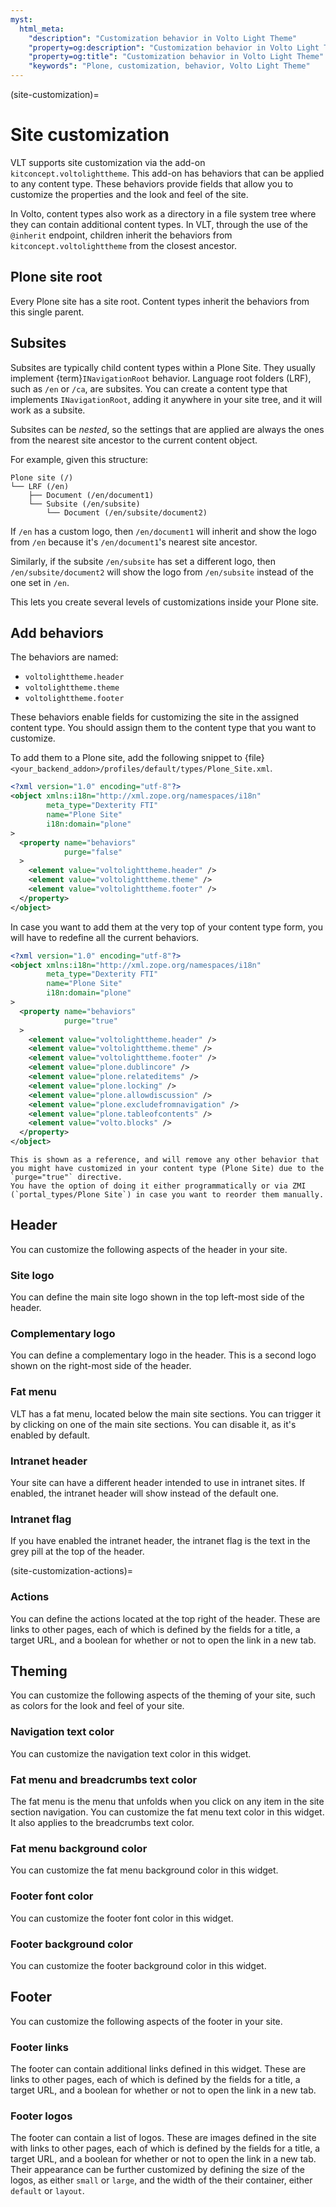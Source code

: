 ```yaml
---
myst:
  html_meta:
    "description": "Customization behavior in Volto Light Theme"
    "property=og:description": "Customization behavior in Volto Light Theme"
    "property=og:title": "Customization behavior in Volto Light Theme"
    "keywords": "Plone, customization, behavior, Volto Light Theme"
---
```


(site-customization)=

# Site customization

VLT supports site customization via the add-on `kitconcept.voltolighttheme`.
This add-on has behaviors that can be applied to any content type.
These behaviors provide fields that allow you to customize the properties and the look and feel of the site.

In Volto, content types also work as a directory in a file system tree where they can contain additional content types.
In VLT, through the use of the `@inherit` endpoint, children inherit the behaviors from `kitconcept.voltolighttheme` from the closest ancestor.

## Plone site root

Every Plone site has a site root.
Content types inherit the behaviors from this single parent.

## Subsites

Subsites are typically child content types within a Plone Site.
They usually implement {term}`INavigationRoot` behavior.
Language root folders (LRF), such as `/en` or `/ca`, are subsites.
You can create a content type that implements `INavigationRoot`, adding it anywhere in your site tree, and it will work as a subsite.

Subsites can be _nested_, so the settings that are applied are always the ones from the nearest site ancestor to the current content object.

For example, given this structure:

```console
Plone site (/)
└── LRF (/en)
    ├── Document (/en/document1)
    └── Subsite (/en/subsite)
        └── Document (/en/subsite/document2)
```

If `/en` has a custom logo, then `/en/document1` will inherit and show the logo from `/en` because it's `/en/document1`'s nearest site ancestor.

Similarly, if the subsite `/en/subsite` has set a different logo, then `/en/subsite/document2` will show the logo from `/en/subsite` instead of the one set in `/en`.

This lets you create several levels of customizations inside your Plone site.

## Add behaviors

The behaviors are named:

-   `voltolighttheme.header`
-   `voltolighttheme.theme`
-   `voltolighttheme.footer`

These behaviors enable fields for customizing the site in the assigned content type.
You should assign them to the content type that you want to customize.

To add them to a Plone site, add the following snippet to {file}`<your_backend_addon>/profiles/default/types/Plone_Site.xml`.

```xml
<?xml version="1.0" encoding="utf-8"?>
<object xmlns:i18n="http://xml.zope.org/namespaces/i18n"
        meta_type="Dexterity FTI"
        name="Plone Site"
        i18n:domain="plone"
>
  <property name="behaviors"
            purge="false"
  >
    <element value="voltolighttheme.header" />
    <element value="voltolighttheme.theme" />
    <element value="voltolighttheme.footer" />
  </property>
</object>
```

In case you want to add them at the very top of your content type form, you will have to redefine all the current behaviors.

```xml
<?xml version="1.0" encoding="utf-8"?>
<object xmlns:i18n="http://xml.zope.org/namespaces/i18n"
        meta_type="Dexterity FTI"
        name="Plone Site"
        i18n:domain="plone"
>
  <property name="behaviors"
            purge="true"
  >
    <element value="voltolighttheme.header" />
    <element value="voltolighttheme.theme" />
    <element value="voltolighttheme.footer" />
    <element value="plone.dublincore" />
    <element value="plone.relateditems" />
    <element value="plone.locking" />
    <element value="plone.allowdiscussion" />
    <element value="plone.excludefromnavigation" />
    <element value="plone.tableofcontents" />
    <element value="volto.blocks" />
  </property>
</object>
```

```{note}
This is shown as a reference, and will remove any other behavior that you might have customized in your content type (Plone Site) due to the `purge="true"` directive.
You have the option of doing it either programmatically or via ZMI (`portal_types/Plone Site`) in case you want to reorder them manually.
```

## Header

You can customize the following aspects of the header in your site.

### Site logo

You can define the main site logo shown in the top left-most side of the header.

### Complementary logo

You can define a complementary logo in the header.
This is a second logo shown on the right-most side of the header.

### Fat menu

VLT has a fat menu, located below the main site sections.
You can trigger it by clicking on one of the main site sections.
You can disable it, as it's enabled by default.

### Intranet header

Your site can have a different header intended to use in intranet sites.
If enabled, the intranet header will show instead of the default one.

### Intranet flag

If you have enabled the intranet header, the intranet flag is the text in the grey pill at the top of the header.

(site-customization-actions)=

### Actions

You can define the actions located at the top right of the header.
These are links to other pages, each of which is defined by the fields for a title, a target URL, and a boolean for whether or not to open the link in a new tab.


## Theming

You can customize the following aspects of the theming of your site, such as colors for the look and feel of your site.

### Navigation text color

You can customize the navigation text color in this widget.

### Fat menu and breadcrumbs text color

The fat menu is the menu that unfolds when you click on any item in the site section navigation.
You can customize the fat menu text color in this widget.
It also applies to the breadcrumbs text color.

### Fat menu background color

You can customize the fat menu background color in this widget.

### Footer font color

You can customize the footer font color in this widget.

### Footer background color

You can customize the footer background color in this widget.


## Footer

You can customize the following aspects of the footer in your site.

### Footer links

The footer can contain additional links defined in this widget.
These are links to other pages, each of which is defined by the fields for a title, a target URL, and a boolean for whether or not to open the link in a new tab.

### Footer logos

The footer can contain a list of logos.
These are images defined in the site with links to other pages, each of which is defined by the fields for a title, a target URL, and a boolean for whether or not to open the link in a new tab.
Their appearance can be further customized by defining the size of the logos, as either `small` or `large`, and the width of the their container, either `default` or `layout`.
